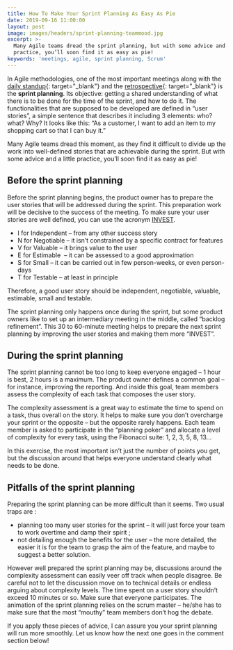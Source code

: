 ```yaml
---
title: How To Make Your Sprint Planning As Easy As Pie
date: 2019-09-16 11:00:00
layout: post
image: images/headers/sprint-planning-teammood.jpg
excerpt: >-
  Many Agile teams dread the sprint planning, but with some advice and a little
  practice, you’ll soon find it as easy as pie!
keywords: 'meetings, agile, sprint planning, Scrum'
---
```


In Agile methodologies, one of the most important meetings along with the [daily standup](https://blog.teammood.com/2018/04/18/best-practices-to-run-effective-daily-standup-meetings.html){: target="_blank"} and the [retrospective](https://blog.teammood.com/2018/02/07/a-simple-guide-to-run-agile-retrospectives.html){: target="_blank"} is the **sprint planning**. Its objective: getting a shared understanding of what there is to be done for the time of the sprint, and how to do it. The functionalities that are supposed to be developed are defined in “user stories”, a simple sentence that describes it including 3 elements: who? what? Why? It looks like this: “As a customer, I want to add an item to my shopping cart so that I can buy it.”

Many Agile teams dread this moment, as they find it difficult to divide up the work into well-defined stories that are achievable during the sprint. But with some advice and a little practice, you’ll soon find it as easy as pie\!

## **Before the sprint planning**

Before the sprint planning begins, the product owner has to prepare the user stories that will be addressed during the sprint. This preparation work will be decisive to the success of the meeting. To make sure your user stories are well defined, you can use the acronym [INVEST](https://xp123.com/articles/invest-in-good-stories-and-smart-tasks/).

* I for Independent – from any other success story
* N for Negotiable – it isn’t constrained by a specific contract for features
* V for Valuable – it brings value to the user
* E for Estimable&nbsp; – it can be assessed to a good approximation
* S for Small – it can be carried out in few person-weeks, or even person-days
* T for Testable – at least in principle

Therefore, a good user story should be independent, negotiable, valuable, estimable, small and testable.

The sprint planning only happens once during the sprint, but some product owners like to set up an intermediary meeting in the middle, called “backlog refinement”. This 30 to 60-minute meeting helps to prepare the next sprint planning by improving the user stories and making them more “INVEST”.

## **During the sprint planning**

The sprint planning cannot be too long to keep everyone engaged – 1 hour is best, 2 hours is a maximum. The product owner defines a common goal – for instance, improving the reporting. And inside this goal, team members assess the complexity of each task that composes the user story.&nbsp;

The complexity assessment is a great way to estimate the time to spend on a task, thus overall on the story. It helps to make sure you don’t overcharge your sprint or the opposite – but the opposite rarely happens. Each team member is asked to participate in the “planning poker” and allocate a level of complexity for every task, using the Fibonacci suite: 1, 2, 3, 5, 8, 13…

In this exercise, the most important isn’t just the number of points you get, but the discussion around that helps everyone understand clearly what needs to be done.&nbsp;

## **Pitfalls of the sprint planning**

Preparing the sprint planning can be more difficult than it seems. Two usual traps are :

* planning too many user stories for the sprint – it will just force your team to work overtime and damp their spirit ;
* not detailing enough the benefits for the user – the more detailed, the easier it is for the team to grasp the aim of the feature, and maybe to suggest a better solution.

However well prepared the sprint planning may be, discussions around the complexity assessment can easily veer off track when people disagree. Be careful not to let the discussion move on to technical details or endless arguing about complexity levels. The time spent on a user story shouldn’t exceed 10 minutes or so. Make sure that everyone participates. The animation of the sprint planning relies on the scrum master – he/she has to make sure that the most “mouthy” team members don’t hog the debate.&nbsp;

If you apply these pieces of advice, I can assure you your sprint planning will run more smoothly. Let us know how the next one goes in the comment section below\!